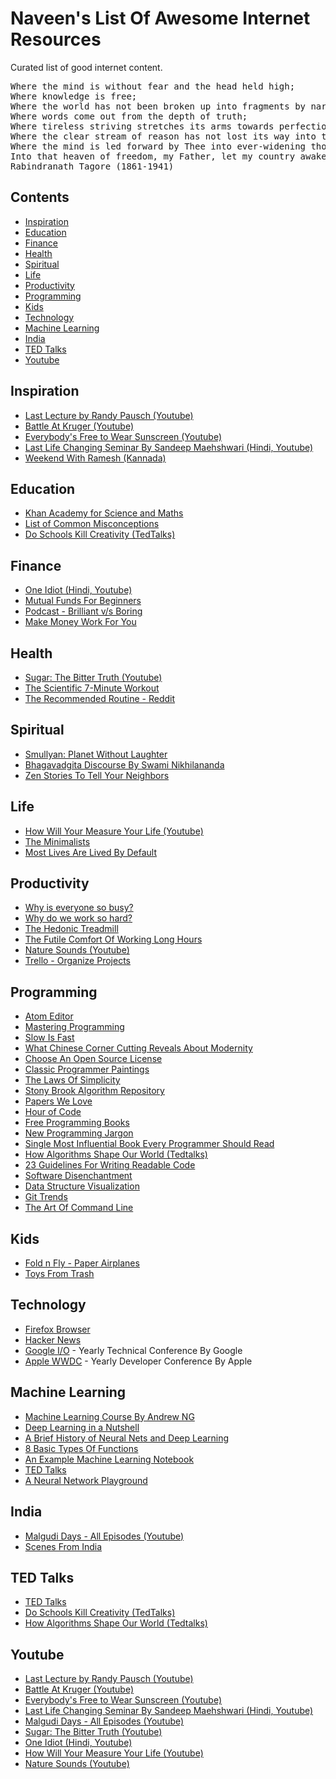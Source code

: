 # Naveen's List Of Awesome Internet Resources
Curated list of good internet content.

<pre>
Where the mind is without fear and the head held high;
Where knowledge is free;
Where the world has not been broken up into fragments by narrow domestic walls;
Where words come out from the depth of truth;
Where tireless striving stretches its arms towards perfection;
Where the clear stream of reason has not lost its way into the dreary desert sand of dead habit;
Where the mind is led forward by Thee into ever-widening thought and action;
Into that heaven of freedom, my Father, let my country awake.
Rabindranath Tagore (1861-1941)
</pre>

## Contents
- [Inspiration](#inspiration)
- [Education](#education)
- [Finance](#finance)
- [Health](#health)
- [Spiritual](#spiritual)
- [Life](#life)
- [Productivity](#productivity)
- [Programming](#programming)
- [Kids](#kids)
- [Technology](#technology)
- [Machine Learning](#machine-learning)
- [India](#india)
- [TED Talks](#ted-talks)
- [Youtube](#youtube)

## Inspiration
- [Last Lecture by Randy Pausch (Youtube)](https://www.youtube.com/watch?v=ji5_MqicxSo)
- [Battle At Kruger (Youtube)](https://www.youtube.com/watch?v=LU8DDYz68kM)
- [Everybody's Free to Wear Sunscreen (Youtube)](https://www.youtube.com/watch?v=MQlJ3vOp6nI)
- [Last Life Changing Seminar By Sandeep Maehshwari (Hindi, Youtube)](https://www.youtube.com/watch?v=eDiA1p5DlLg)
- [Weekend With Ramesh (Kannada)](https://www.zee5.com/tvshows/details/witness-an-inspiration-journey/0-6-43)

## Education
- [Khan Academy for Science and Maths](https://www.khanacademy.org/)
- [List of Common Misconceptions](https://en.wikipedia.org/wiki/List_of_common_misconceptions)
- [Do Schools Kill Creativity (TedTalks)](https://www.ted.com/talks/ken_robinson_says_schools_kill_creativity)

## Finance
- [One Idiot (Hindi, Youtube)](https://www.youtube.com/watch?v=vU1l1TB7GzI)
- [Mutual Funds For Beginners](https://unovest.co/2019/02/mutual-funds-beginners/)
- [Podcast - Brilliant v/s Boring](https://www.npr.org/sections/money/2016/03/04/469247400/episode-688-brilliant-vs-boring)
- [Make Money Work For You](https://retired.re-ynd.com/make-money-work-for-you/)

## Health
- [Sugar: The Bitter Truth (Youtube)](https://www.youtube.com/watch?v=dBnniua6-oM)
- [The Scientific 7-Minute Workout](https://well.blogs.nytimes.com/2013/05/09/the-scientific-7-minute-workout/)
- [The Recommended Routine - Reddit](https://www.reddit.com/r/bodyweightfitness/wiki/kb/recommended_routine)

## Spiritual
- [Smullyan: Planet Without Laughter](https://www-cs-faculty.stanford.edu/~knuth/smullyan.html)
- [Bhagavadgita Discourse By Swami Nikhilananda](https://www-cs-faculty.stanford.edu/~knuth/smullyan.html)
- [Zen Stories To Tell Your Neighbors](http://truecenterpublishing.com/zenstory/zenstory.html)

## Life
- [How Will Your Measure Your Life (Youtube)](https://www.youtube.com/watch?v=tvos4nORf_Y)
- [The Minimalists](https://www.theminimalists.com/start/)
- [Most Lives Are Lived By Default](https://www.raptitude.com/2012/07/most-lives-are-lived-by-default/)

## Productivity
- [Why is everyone so busy?](https://www.economist.com/christmas-specials/2014/12/20/why-is-everyone-so-busy)
- [Why do we work so hard?](https://www.1843magazine.com/features/why-do-we-work-so-hard)
- [The Hedonic Treadmill](https://www.happierhuman.com/hedonic-treadmill/)
- [The Futile Comfort Of Working Long Hours](https://codewithoutrules.com/2018/02/11/working-long-hours/)
- [Nature Sounds (Youtube)](https://www.youtube.com/playlist?list=PL0997F448578D8566)
- [Trello - Organize Projects](https://trello.com/)

## Programming
- [Atom Editor](https://atom.io/)
- [Mastering Programming](https://www.facebook.com/notes/kent-beck/mastering-programming/1184427814923414/)
- [Slow Is Fast](http://www.programmerfu.com/2017/04/20/fast-is-slow-slow-is-smooth-smooth-is-fast.html)
- [What Chinese Corner Cutting Reveals About Modernity](https://aeon.co/essays/what-chinese-corner-cutting-reveals-about-modernity)
- [Choose An Open Source License](https://choosealicense.com/)
- [Classic Programmer Paintings](http://classicprogrammerpaintings.com/)
- [The Laws Of Simplicity](http://lawsofsimplicity.com/)
- [Stony Brook Algorithm Repository](http://algorist.com/algorist.html)
- [Papers We Love](https://github.com/papers-we-love/papers-we-love)
- [Hour of Code](https://code.org/learn)
- [Free Programming Books](https://github.com/EbookFoundation/free-programming-books/blob/master/free-programming-books.md)
- [New Programming Jargon](https://blog.codinghorror.com/new-programming-jargon/)
- [Single Most Influential Book Every Programmer Should Read](https://stackoverflow.com/questions/1711/what-is-the-single-most-influential-book-every-programmer-should-read)
- [How Algorithms Shape Our World (Tedtalks)](https://www.ted.com/talks/kevin_slavin_how_algorithms_shape_our_world)
- [23 Guidelines For Writing Readable Code](https://alemil.com/guidelines-for-writing-readable-code)
- [Software Disenchantment](http://tonsky.me/blog/disenchantment/)
- [Data Structure Visualization](https://www.cs.usfca.edu/~galles/visualization/Algorithms.html)
- [Git Trends](http://gittrends.io/#/explore?page=1&language=All&domain=All&growth=All)
- [The Art Of Command Line](https://github.com/jlevy/the-art-of-command-line)

## Kids
- [Fold n Fly - Paper Airplanes](https://www.foldnfly.com/#/1-1-1-1-1-1-1-1-2)
- [Toys From Trash](http://www.arvindguptatoys.com/toys.html)

## Technology
- [Firefox Browser](https://www.mozilla.org/en-US/firefox/)
- [Hacker News](https://news.ycombinator.com/)
- [Google I/O](https://events.google.com/io/) - Yearly Technical Conference By Google
- [Apple WWDC](https://developer.apple.com/wwdc19/) - Yearly Developer Conference By Apple

## Machine Learning
- [Machine Learning Course By Andrew NG](https://www.coursera.org/learn/machine-learning)
- [Deep Learning in a Nutshell](https://devblogs.nvidia.com/deep-learning-nutshell-core-concepts/)
- [A Brief History of Neural Nets and Deep Learning](http://www.andreykurenkov.com/writing/ai/a-brief-history-of-neural-nets-and-deep-learning/)
- [8 Basic Types Of Functions](http://mathonweb.com/help_ebook/html/functions_4.htm)
- [An Example Machine Learning Notebook](https://github.com/rhiever/Data-Analysis-and-Machine-Learning-Projects/blob/master/example-data-science-notebook/Example%20Machine%20Learning%20Notebook.ipynb)
- [TED Talks](https://gallery.keshif.me/tedtalks)
- [A Neural Network Playground](http://playground.tensorflow.org/)

## India
- [Malgudi Days - All Episodes (Youtube)](https://www.youtube.com/watch?v=aEjfHV0YbII&list=PL_c7L8RcICKpLCrTT_ZlyBlooup2aHBjT)
- [Scenes From India](http://archive.boston.com/bigpicture/2008/09/scenes_from_india.html)

## TED Talks
- [TED Talks](https://gallery.keshif.me/tedtalks)
- [Do Schools Kill Creativity (TedTalks)](https://www.ted.com/talks/ken_robinson_says_schools_kill_creativity)
- [How Algorithms Shape Our World (Tedtalks)](https://www.ted.com/talks/kevin_slavin_how_algorithms_shape_our_world)

## Youtube
- [Last Lecture by Randy Pausch (Youtube)](https://www.youtube.com/watch?v=ji5_MqicxSo)
- [Battle At Kruger (Youtube)](https://www.youtube.com/watch?v=LU8DDYz68kM)
- [Everybody's Free to Wear Sunscreen (Youtube)](https://www.youtube.com/watch?v=MQlJ3vOp6nI)
- [Last Life Changing Seminar By Sandeep Maehshwari (Hindi, Youtube)](https://www.youtube.com/watch?v=eDiA1p5DlLg)
- [Malgudi Days - All Episodes (Youtube)](https://www.youtube.com/watch?v=aEjfHV0YbII&list=PL_c7L8RcICKpLCrTT_ZlyBlooup2aHBjT)
- [Sugar: The Bitter Truth (Youtube)](https://www.youtube.com/watch?v=dBnniua6-oM)
- [One Idiot (Hindi, Youtube)](https://www.youtube.com/watch?v=vU1l1TB7GzI)
- [How Will Your Measure Your Life (Youtube)](https://www.youtube.com/watch?v=tvos4nORf_Y)
- [Nature Sounds (Youtube)](https://www.youtube.com/playlist?list=PL0997F448578D8566)


